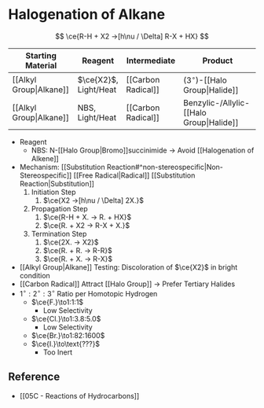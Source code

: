 # Halogenation of Alkane

$$
\ce{R-H + X2 ->[h\nu / \Delta] R-X + HX}
$$

| Starting Material | Reagent | Intermediate | Product |
| ---- | ---- | ---- | ---- |
| [[Alkyl Group\|Alkane]] | $\ce{X2}$,<br>Light/Heat | [[Carbon Radical]] | ($3^{\circ}$)-[[Halo Group\|Halide]] |
| [[Alkyl Group\|Alkane]] | NBS,<br>Light/Heat | [[Carbon Radical]] | Benzylic-/Allylic-[[Halo Group\|Halide]] |

- Reagent
	- NBS: N-[[Halo Group|Bromo]]succinimide → Avoid [[Halogenation of Alkene]]
- Mechanism: [[Substitution Reaction#^non-stereospecific|Non-Stereospecific]] [[Free Radical|Radical]] [[Substitution Reaction|Substitution]]
	1. Initiation Step  
		1. $\ce{X2 ->[h\nu / \Delta] 2X.}$  
	2. Propagation Step  
		1. $\ce{R-H + X. -> R. + HX}$  
		2. $\ce{R. + X2 -> R-X + X.}$  
	3. Termination Step  
		1. $\ce{2X. -> X2}$  
		2. $\ce{R. + R. -> R-R}$  
		3. $\ce{R. + X. -> R-X}$
- [[Alkyl Group|Alkane]] Testing: Discoloration of $\ce{X2}$ in bright condition
- [[Carbon Radical]] Attract [[Halo Group]] → Prefer Tertiary Halides
- $1^{\circ}:2^{\circ}:3^{\circ}$ Ratio per Homotopic Hydrogen
	- $\ce{F.}\to1:1:1$
		- Low Selectivity
	- $\ce{Cl.}\to1:3.8:5.0$
		- Low Selectivity
	- $\ce{Br.}\to1:82:1600$
	- $\ce{I.}\to\text{???}$
		- Too Inert

## Reference

- [[05C - Reactions of Hydrocarbons]]
